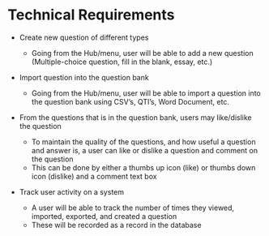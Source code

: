 # Technical Requirements

* Create new question of different types
  * Going from the Hub/menu, user will be able to add a new question (Multiple-choice question, fill in the blank, essay, etc.)

* Import question into the question bank
  * Going from the Hub/menu, user will be able to import a question into the question bank using CSV’s, QTI’s, Word Document, etc.

* From the questions that is in the question bank, users may like/dislike the question 
  * To maintain the quality of the questions, and how useful a question and answer is, a user can like or dislike a question and comment on the question 
  * This can be done by either a thumbs up icon (like) or thumbs down icon (dislike) and a comment text box


* Track user activity on a system
  * A user will be able to track the number of times they viewed, imported, exported, and created a question 
  * These will be recorded as a record in the database


